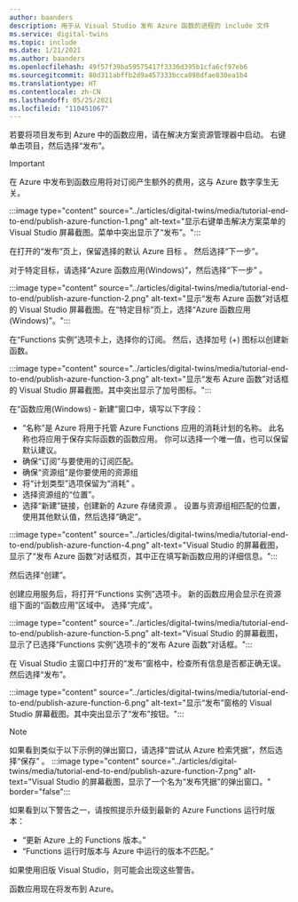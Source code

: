 ```yaml
---
author: baanders
description: 用于从 Visual Studio 发布 Azure 函数的进程的 include 文件
ms.service: digital-twins
ms.topic: include
ms.date: 1/21/2021
ms.author: baanders
ms.openlocfilehash: 49f57f39ba59575417f3336d395b1cfa6cf97eb6
ms.sourcegitcommit: 80d311abffb2d9a457333bcca898dfae830ea1b4
ms.translationtype: HT
ms.contentlocale: zh-CN
ms.lasthandoff: 05/25/2021
ms.locfileid: "110451067"
---
```

若要将项目发布到 Azure 中的函数应用，请在解决方案资源管理器中启动。 右键单击项目，然后选择“发布”。

> [!IMPORTANT] 
> 在 Azure 中发布到函数应用将对订阅产生额外的费用，这与 Azure 数字孪生无关。

:::image type="content" source="../articles/digital-twins/media/tutorial-end-to-end/publish-azure-function-1.png" alt-text="显示右键单击解决方案菜单的 Visual Studio 屏幕截图。菜单中突出显示了“发布”。":::

在打开的“发布”页上，保留选择的默认 Azure 目标 。 然后选择“下一步”。 

对于特定目标，请选择“Azure 函数应用(Windows)”，然后选择“下一步” 。

:::image type="content" source="../articles/digital-twins/media/tutorial-end-to-end/publish-azure-function-2.png" alt-text="显示“发布 Azure 函数”对话框的 Visual Studio 屏幕截图。在“特定目标”页上，选择“Azure 函数应用(Windows)”。":::

在“Functions 实例”选项卡上，选择你的订阅。 然后，选择加号 (+) 图标以创建新函数。

:::image type="content" source="../articles/digital-twins/media/tutorial-end-to-end/publish-azure-function-3.png" alt-text="显示“发布 Azure 函数”对话框的 Visual Studio 屏幕截图。其中突出显示了加号图标。":::

在“函数应用(Windows) - 新建”窗口中，填写以下字段：
* “名称”是 Azure 将用于托管 Azure Functions 应用的消耗计划的名称。 此名称也将应用于保存实际函数的函数应用。 你可以选择一个唯一值，也可以保留默认建议。
* 确保“订阅”与要使用的订阅匹配。 
* 确保“资源组”是你要使用的资源组
* 将“计划类型”选项保留为“消耗” 。
* 选择资源组的“位置”。
* 选择“新建”链接，创建新的 Azure 存储资源 。 设置与资源组相匹配的位置，使用其他默认值，然后选择“确定”。

:::image type="content" source="../articles/digital-twins/media/tutorial-end-to-end/publish-azure-function-4.png" alt-text="Visual Studio 的屏幕截图，显示了“发布 Azure 函数”对话框页，其中正在填写新函数应用的详细信息。":::

然后选择“创建”。

创建应用服务后，将打开“Functions 实例”选项卡。 新的函数应用会显示在资源组下面的“函数应用”区域中。 选择“完成”。

:::image type="content" source="../articles/digital-twins/media/tutorial-end-to-end/publish-azure-function-5.png" alt-text="Visual Studio 的屏幕截图，显示了已选择“Functions 实例”选项卡的“发布 Azure 函数”对话框。":::

在 Visual Studio 主窗口中打开的“发布”窗格中，检查所有信息是否都正确无误。 然后选择“发布”。

:::image type="content" source="../articles/digital-twins/media/tutorial-end-to-end/publish-azure-function-6.png" alt-text="显示“发布”窗格的 Visual Studio 屏幕截图。其中突出显示了“发布”按钮。":::

> [!NOTE]
> 如果看到类似于以下示例的弹出窗口，请选择“尝试从 Azure 检索凭据”，然后选择“保存” 。
> :::image type="content" source="../articles/digital-twins/media/tutorial-end-to-end/publish-azure-function-7.png" alt-text="Visual Studio 的屏幕截图，显示了一个名为“发布凭据”的弹出窗口。" border="false":::
>
> 如果看到以下警告之一，请按照提示升级到最新的 Azure Functions 运行时版本：
> * “更新 Azure 上的 Functions 版本。”
> * “Functions 运行时版本与 Azure 中运行的版本不匹配。”
>
> 如果使用旧版 Visual Studio，则可能会出现这些警告。

函数应用现在将发布到 Azure。
